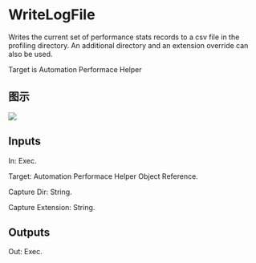 # WriteLogFile

Writes the current set of performance stats records to a csv file in the profiling directory. An additional directory and an extension override can also be used.

Target is Automation Performace Helper

## 图示

![]($-20221218-20201002.png)

## Inputs

In: Exec.

Target: Automation Performace Helper Object Reference.

Capture Dir: String.

Capture Extension: String.  

## Outputs

Out: Exec.

